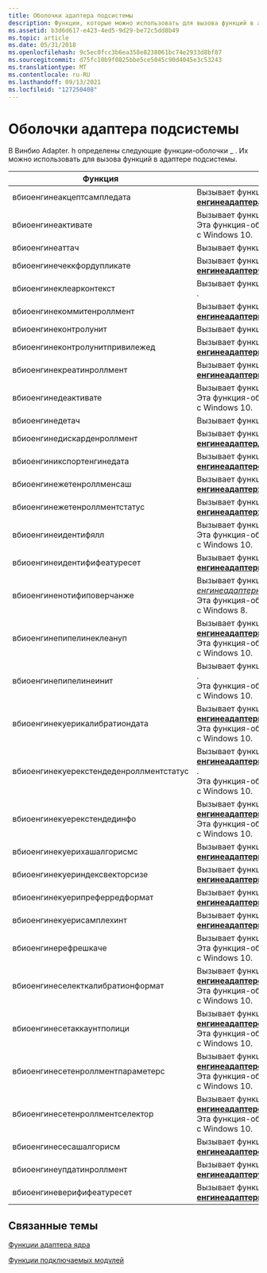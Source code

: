 ```yaml
---
title: Оболочки адаптера подсистемы
description: Функции, которые можно использовать для вызова функций в адаптере подсистемы. Эти функции определены в Винбио \_ Adapter. h.
ms.assetid: b3d6d617-e423-4ed5-9d29-be72c5dd8b49
ms.topic: article
ms.date: 05/31/2018
ms.openlocfilehash: 9c5ec0fcc3b6ea358e8238061bc74e2933d8bf87
ms.sourcegitcommit: d75fc10b9f0825bbe5ce5045c90d4045e3c53243
ms.translationtype: MT
ms.contentlocale: ru-RU
ms.lasthandoff: 09/13/2021
ms.locfileid: "127250408"
---
```

# <a name="engine-adapter-wrappers"></a>Оболочки адаптера подсистемы

В Винбио Adapter. h определены следующие функции-оболочки \_ . Их можно использовать для вызова функций в адаптере подсистемы.



| Функция                                           | Описание                                                                                                                                                                                           |
|----------------------------------------------------|-------------------------------------------------------------------------------------------------------------------------------------------------------------------------------------------------------|
| вбиоенгинеакцептсампледата<br/>              | Вызывает функцию [**енгинеадаптеракцептсампледата**](/windows/desktop/api/Winbio_adapter/nc-winbio_adapter-pibio_engine_accept_sample_data_fn) .<br/>                                                                                                 |
| вбиоенгинеактивате<br/>                      | Вызывает функцию [**енгинеадаптерактивате**](/windows/desktop/api/Winbio_adapter/nc-winbio_adapter-pibio_engine_activate_fn) .<br/> Эта функция-оболочка поддерживается начиная с Windows 10.<br/>                                           |
| вбиоенгинеаттач<br/>                        | Вызывает функцию [**енгинеадаптераттач**](/windows/desktop/api/Winbio_adapter/nc-winbio_adapter-pibio_engine_attach_fn) .<br/>                                                                                                                     |
| вбиоенгинечеккфордупликате<br/>             | Вызывает функцию [**енгинеадаптерчеккфордупликате**](/windows/desktop/api/Winbio_adapter/nc-winbio_adapter-pibio_engine_check_for_duplicate_fn) .<br/>                                                                                               |
| вбиоенгинеклеарконтекст<br/>                  | Вызывает функцию [**енгинеадаптерклеарконтекст**](/windows/desktop/api/Winbio_adapter/nc-winbio_adapter-pibio_engine_clear_context_fn) .<br/>                                                                                                         |
| вбиоенгинекоммитенроллмент<br/>              | Вызывает функцию [**енгинеадаптеркоммитенроллмент**](/windows/desktop/api/Winbio_adapter/nc-winbio_adapter-pibio_engine_commit_enrollment_fn) .<br/>                                                                                                 |
| вбиоенгинеконтролунит<br/>                   | Вызывает функцию [**енгинеадаптерконтролунит**](/windows/desktop/api/Winbio_adapter/nc-winbio_adapter-pibio_engine_control_unit_fn) .<br/>                                                                                                           |
| вбиоенгинеконтролунитпривилежед<br/>         | Вызывает функцию [**енгинеадаптерконтролунитпривилежед**](/windows/desktop/api/Winbio_adapter/nc-winbio_adapter-pibio_engine_control_unit_privileged_fn) .<br/>                                                                                       |
| вбиоенгинекреатинроллмент<br/>              | Вызывает функцию [**енгинеадаптеркреатинроллмент**](/windows/desktop/api/Winbio_adapter/nc-winbio_adapter-pibio_engine_create_enrollment_fn) .<br/>                                                                                                 |
| вбиоенгинедеактивате<br/>                    | Вызывает функцию [**енгинеадаптердеактивате**](/windows/desktop/api/Winbio_adapter/nc-winbio_adapter-pibio_engine_deactivate_fn) .<br/> Эта функция-оболочка поддерживается начиная с Windows 10.<br/>                                       |
| вбиоенгинедетач<br/>                        | Вызывает функцию [**енгинеадаптердетач**](/windows/desktop/api/Winbio_adapter/nc-winbio_adapter-pibio_engine_detach_fn) .<br/>                                                                                                                     |
| вбиоенгинедискарденроллмент<br/>             | Вызывает функцию [**енгинеадаптердискарденроллмент**](/windows/desktop/api/Winbio_adapter/nc-winbio_adapter-pibio_engine_discard_enrollment_fn) .<br/>                                                                                               |
| вбиоенгиникспортенгинедата<br/>              | Вызывает функцию [**енгинеадаптерекспортенгинедата**](/windows/desktop/api/Winbio_adapter/nc-winbio_adapter-pibio_engine_export_engine_data_fn) .<br/>                                                                                                 |
| вбиоенгинежетенроллменсаш<br/>             | Вызывает функцию [**енгинеадаптержетенроллменсаш**](/windows/desktop/api/Winbio_adapter/nc-winbio_adapter-pibio_engine_get_enrollment_hash_fn) .<br/>                                                                                               |
| вбиоенгинежетенроллментстатус<br/>           | Вызывает функцию [**енгинеадаптержетенроллментстатус**](/windows/desktop/api/Winbio_adapter/nc-winbio_adapter-pibio_engine_get_enrollment_status_fn) .<br/>                                                                                           |
| вбиоенгинеидентифялл<br/>                   | Вызывает функцию [**енгинеадаптеридентифялл**](/windows/desktop/api/Winbio_adapter/nc-winbio_adapter-pibio_engine_identify_all_fn) .<br/> Эта функция-оболочка поддерживается начиная с Windows 10.<br/>                                     |
| вбиоенгинеидентифифеатуресет<br/>            | Вызывает функцию [**енгинеадаптеридентифифеатуресет**](/windows/desktop/api/Winbio_adapter/nc-winbio_adapter-pibio_engine_identify_feature_set_fn) .<br/>                                                                                             |
| вбиоенгиненотифиповерчанже<br/>             | Вызывает функцию [*енгинеадаптернотифиповерчанже*](/windows/desktop/api/Winbio_adapter/nc-winbio_adapter-pibio_engine_notify_power_change_fn) .<br/> Эта функция-оболочка поддерживается начиная с Windows 8.<br/>                            |
| вбиоенгинепипелинеклеануп<br/>               | Вызывает функцию [**енгинеадаптерпипелинеклеануп**](/windows/desktop/api/Winbio_adapter/nc-winbio_adapter-pibio_engine_pipeline_cleanup_fn) .<br/> Эта функция-оболочка поддерживается начиная с Windows 10.<br/>                             |
| вбиоенгинепипелинеинит<br/>                  | Вызывает функцию [**енгинеадаптерпипелинеинит**](/windows/desktop/api/Winbio_adapter/nc-winbio_adapter-pibio_engine_pipeline_init_fn) .<br/> Эта функция-оболочка поддерживается начиная с Windows 10.<br/>                                   |
| вбиоенгинекуерикалибратиондата<br/>          | Вызывает функцию [**енгинеадаптеркуерикалибратиондата**](/windows/desktop/api/Winbio_adapter/nc-winbio_adapter-pibio_engine_query_calibration_data_fn) .<br/> Эта функция-оболочка поддерживается начиная с Windows 10.<br/>                   |
| вбиоенгинекуерекстендеденроллментстатус<br/> | Вызывает функцию [**енгинеадаптеркуерекстендеденроллментстатус**](/windows/desktop/api/Winbio_adapter/nc-winbio_adapter-pibio_engine_query_extended_enrollment_status_fn) .<br/> Эта функция-оболочка поддерживается начиная с Windows 10.<br/> |
| вбиоенгинекуерекстендединфо<br/>             | Вызывает функцию [**енгинеадаптеркуерекстендединфо**](/windows/desktop/api/Winbio_adapter/nc-winbio_adapter-pibio_engine_query_extended_info_fn) .<br/> Эта функция-оболочка поддерживается начиная с Windows 10.<br/>                         |
| вбиоенгинекуерихашалгорисмс<br/>           | Вызывает функцию [**енгинеадаптеркуерихашалгорисмс**](/windows/desktop/api/Winbio_adapter/nc-winbio_adapter-pibio_engine_query_hash_algorithms_fn) .<br/>                                                                                           |
| вбиоенгинекуериндексвекторсизе<br/>          | Вызывает функцию [**енгинеадаптеркуериндексвекторсизе**](/windows/desktop/api/Winbio_adapter/nc-winbio_adapter-pibio_engine_query_index_vector_size_fn) .<br/>                                                                                         |
| вбиоенгинекуерипреферредформат<br/>          | Вызывает функцию [**енгинеадаптеркуерипреферредформат**](/windows/desktop/api/Winbio_adapter/nc-winbio_adapter-pibio_engine_query_preferred_format_fn) .<br/>                                                                                         |
| вбиоенгинекуерисамплехинт<br/>               | Вызывает функцию [**енгинеадаптеркуерисамплехинт**](/windows/desktop/api/Winbio_adapter/nc-winbio_adapter-pibio_engine_query_sample_hint_fn) .<br/>                                                                                                   |
| вбиоенгинерефрешкаче<br/>                  | Вызывает функцию [**енгинеадаптеррефрешкаче**](/windows/desktop/api/Winbio_adapter/nc-winbio_adapter-pibio_engine_refresh_cache_fn) .<br/> Эта функция-оболочка поддерживается начиная с Windows 10.<br/>                                   |
| вбиоенгинеселекткалибратионформат<br/>       | Вызывает функцию [**енгинеадаптерселекткалибратионформат**](/windows/desktop/api/Winbio_adapter/nc-winbio_adapter-pibio_engine_select_calibration_format_fn) .<br/> Эта функция-оболочка поддерживается начиная с Windows 10.<br/>             |
| вбиоенгинесетаккаунтполици<br/>              | Вызывает функцию [**енгинеадаптерсетаккаунтполици**](/windows/desktop/api/Winbio_adapter/nc-winbio_adapter-pibio_engine_set_account_policy_fn) .<br/> Эта функция-оболочка поддерживается начиная с Windows 10.<br/>                           |
| вбиоенгинесетенроллментпараметерс<br/>       | Вызывает функцию [**енгинеадаптерсетенроллментпараметерс**](/windows/desktop/api/Winbio_adapter/nc-winbio_adapter-pibio_engine_set_enrollment_parameters_fn) .<br/> Эта функция-оболочка поддерживается начиная с Windows 10.<br/>             |
| вбиоенгинесетенроллментселектор<br/>         | Вызывает функцию [**енгинеадаптерсетенроллментселектор**](/windows/desktop/api/Winbio_adapter/nc-winbio_adapter-pibio_engine_set_enrollment_selector_fn) .<br/> Эта функция-оболочка поддерживается начиная с Windows 10.<br/>                 |
| вбиоенгинесесашалгорисм<br/>              | Вызывает функцию [**енгинеадаптерсесашалгорисм**](/windows/desktop/api/Winbio_adapter/nc-winbio_adapter-pibio_engine_set_hash_algorithm_fn) .<br/>                                                                                                 |
| вбиоенгинеупдатинроллмент<br/>              | Вызывает функцию [**енгинеадаптерупдатинроллмент**](/windows/desktop/api/Winbio_adapter/nc-winbio_adapter-pibio_engine_update_enrollment_fn) .<br/>                                                                                                 |
| вбиоенгиневерифифеатуресет<br/>              | Вызывает функцию [**енгинеадаптерверифифеатуресет**](/windows/desktop/api/Winbio_adapter/nc-winbio_adapter-pibio_engine_verify_feature_set_fn) .<br/>                                                                                                 |



 

## <a name="related-topics"></a>Связанные темы

<dl> <dt>

[Функции адаптера ядра](engine-adapter-functions.md)
</dt> <dt>

[Функции подключаемых модулей](plug-in-functions.md)
</dt> </dl>

 

 






